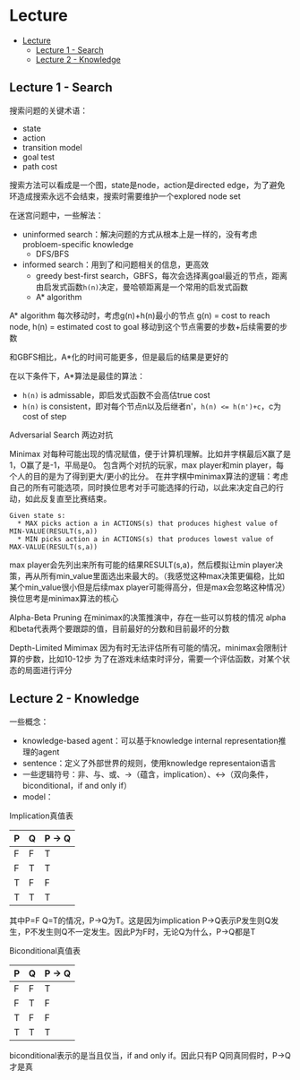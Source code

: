 # Lecture
<!-- TOC -->

- [Lecture](#lecture)
  - [Lecture 1 - Search](#lecture-1---search)
  - [Lecture 2 - Knowledge](#lecture-2---knowledge)

<!-- /TOC -->

## Lecture 1 - Search

搜索问题的关键术语：

- state
- action
- transition model
- goal test
- path cost

搜索方法可以看成是一个图，state是node，action是directed edge，为了避免环造成搜索永远不会结束，搜索时需要维护一个explored node set

在迷宫问题中，一些解法：

- uninformed search：解决问题的方式从根本上是一样的，没有考虑probloem-specific knowledge
  - DFS/BFS
- informed search：用到了和问题相关的信息，更高效
  - greedy best-first search，GBFS，每次会选择离goal最近的节点，距离由启发式函数`h(n)`决定，曼哈顿距离是一个常用的启发式函数
  - A* algorithm

A* algorithm
每次移动时，考虑g(n)+h(n)最小的节点
g(n) = cost to reach node, h(n) = estimated cost to goal
移动到这个节点需要的步数+后续需要的步数

和GBFS相比，A*化的时间可能更多，但是最后的结果是更好的

在以下条件下，A*算法是最佳的算法：

- `h(n)` is admissable，即启发式函数不会高估true cost
- `h(n)` is consistent，即对每个节点n以及后继者n'，`h(n) <= h(n')+c`，c为cost of step

Adversarial Search
两边对抗

Minimax
对每种可能出现的情况赋值，便于计算机理解。比如井字棋最后X赢了是1，O赢了是-1，平局是0。
包含两个对抗的玩家，max player和min player，每个人的目的是为了得到更大/更小的比分。
在井字棋中minimax算法的逻辑：考虑自己的所有可能选项，同时换位思考对手可能选择的行动，以此来决定自己的行动，如此反复直至比赛结束。

```pesudo
Given state s:
  * MAX picks action a in ACTIONS(s) that produces highest value of MIN-VALUE(RESULT(s,a))
  * MIN picks action a in ACTIONS(s) that produces lowest value of MAX-VALUE(RESULT(s,a))
```

max player会先列出来所有可能的结果RESULT(s,a)，然后模拟让min player决策，再从所有min_value里面选出来最大的。（我感觉这种max决策更偏稳，比如某个min_value很小但是后续max player可能得高分，但是max会忽略这种情况）
换位思考是minimax算法的核心

Alpha-Beta Pruning
在minimax的决策推演中，存在一些可以剪枝的情况
alpha和beta代表两个要跟踪的值，目前最好的分数和目前最坏的分数

Depth-Limited Mimimax
因为有时无法评估所有可能的情况，minimax会限制计算的步数，比如10-12步
为了在游戏未结束时评分，需要一个评估函数，对某个状态的局面进行评分

## Lecture 2 - Knowledge

一些概念：

- knowledge-based agent：可以基于knowledge internal representation推理的agent
- sentence：定义了外部世界的规则，使用knowledge representaion语言
- 一些逻辑符号：非、与、或、$\rightarrow$（蕴含，implication）、$\leftrightarrow$（双向条件，biconditional，if and only if）
- model：

Implication真值表

| P | Q | P -> Q |
|---|---|--------|
| F | F | T |
| F | T | T |
| T | F | F |
| T | T | T |

其中P=F Q=T的情况，P->Q为T。这是因为implication P->Q表示P发生则Q发生，P不发生则Q不一定发生。因此P为F时，无论Q为什么，P->Q都是T

Biconditional真值表

| P | Q | P -> Q |
|---|---|--------|
| F | F | T |
| F | T | F |
| T | F | F |
| T | T | T |

biconditional表示的是当且仅当，if and only if。因此只有P Q同真同假时，P->Q才是真